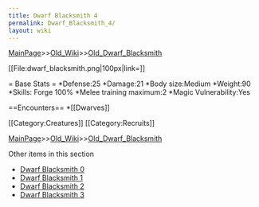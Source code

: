 ```yaml
---
title: Dwarf Blacksmith 4
permalink: Dwarf_Blacksmith_4/
layout: wiki
---
```


[MainPage](/keeperrl_wiki/ "wikilink")>>[Old_Wiki](/keeperrl_wiki/Old_Wiki "wikilink")>>[Old_Dwarf_Blacksmith](/keeperrl_wiki/Old_Dwarf_Blacksmith "wikilink")

[[File:dwarf_blacksmith.png|100px|link=]]

= Base Stats =
*Defense:25
*Damage:21
*Body size:Medium
*Weight:90
*Skills: Forge 100%
*Melee training maximum:2
*Magic Vulnerability:Yes

==Encounters==
*[[Dwarves]]

[[Category:Creatures]]
[[Category:Recruits]]

[MainPage](/keeperrl_wiki/ "wikilink")>>[Old_Wiki](/keeperrl_wiki/Old_Wiki "wikilink")>>[Old_Dwarf_Blacksmith](/keeperrl_wiki/Old_Dwarf_Blacksmith "wikilink")

Other items in this section
-    [Dwarf Blacksmith 0](/keeperrl_wiki/Dwarf_Blacksmith_0 "wikilink")
-    [Dwarf Blacksmith 1](/keeperrl_wiki/Dwarf_Blacksmith_1 "wikilink")
-    [Dwarf Blacksmith 2](/keeperrl_wiki/Dwarf_Blacksmith_2 "wikilink")
-    [Dwarf Blacksmith 3](/keeperrl_wiki/Dwarf_Blacksmith_3 "wikilink")
